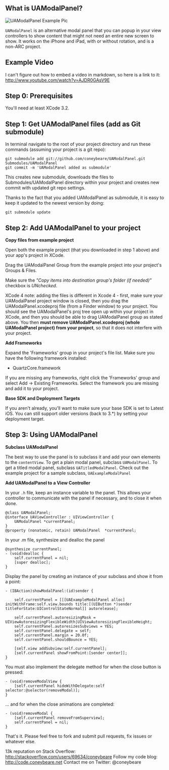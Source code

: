 What is UAModalPanel?
---------------------

![UAModalPanel Example Pic](http://files.urbanapps.com/images/UAModalPanel.jpg "UAModalPanel Example Pic")

`UAModalPanel` is an alternative modal panel that you can popup in your view controllers to show content that might not need an entire new screen to show. It works on the iPhone and iPad, with or without rotation, and is a non-ARC project.

Example Video
---------------------
I can't figure out how to embed a video in markdown, so here is a link to it: http://www.youtube.com/watch?v=AJDR0GAsV9E


Step 0: Prerequisites
---------------------
You'll need at least XCode 3.2.

Step 1: Get UAModalPanel files (add as Git submodule)
----------------
In terminal navigate to the root of your project directory and run these commands (assuming your project is a git repo):

    git submodule add git://github.com/coneybeare/UAModalPanel.git Submodules/UAModalPanel
    git commit -m 'UAModalPanel added as submodule'

This creates new submodule, downloads the files to Submodules/UAModalPanel directory within your project and creates new commit with updated git repo settings.

Thanks to the fact that you added UAModalPanel as submodule, it is easy to keep it updated to the newest version by doing:

    git submodule update


Step 2: Add UAModalPanel to your project
------------------------------------

**Copy files from example project**

Open both the example project (that you downloaded in step 1 above) and your app's project in XCode.

Drag the UAModalPanel Group from the example project into your project's Groups & Files.

Make sure the _"Copy items into destination group's folder (if needed)"_ checkbox is _UNchecked_.

XCode 4 note: adding the files is different in Xcode 4 - first, make sure your UAModalPanel project window is closed, then you drag the UAModalPanel.xcodeproj file (from a Finder window) to your project. You should see the UAModalPanel's proj tree open up within your project in XCode, and then you should be able to drag UAModalPanel group as stated above. You then **must remove UAModalPanel.xcodeproj (whole UAModalPanel project) from your project**, so that it does not interfere with your project.

**Add Frameworks**

Expand the 'Frameworks' group in your project's file list. Make sure you have the following framework installed:

* QuartzCore.framework

If you are missing any frameworks, right click the 'Frameworks' group and select Add -> Existing Frameworks. Select the framework you are missing and add it to your project.

**Base SDK and Deployment Targets**

If you aren't already, you'll want to make sure your base SDK is set to Latest iOS. You can still support older versions (back to 3.*) by setting your deployment target.

Step 3: Using UAModalPanel
------------------------

**Subclass UAModalPanel**

The best way to use the panel is to subclass it and add your own elements to the `contentView`. To get a plain modal panel, subclass `UAModalPanel`. To get a titled modal panel, subclass `UATitledModalPanel`. Check out the example project for a sample subclass, `UAExampleModalPanel`

**Add UAModalPanel to a View Controller**

In your `.h` file, keep an instance variable to the panel. This allows your controller to communicate with the panel if necessary, and to close it when done.

    @class UAModalPanel;
    @interface UAViewController : UIViewController {
        UAModalPanel *currentPanel;
    }
    @property (nonatomic, retain) UAModalPanel  *currentPanel;
    
In your .m file, synthesize and dealloc the panel

    @synthesize currentPanel;
    - (void)dealloc {
        self.currentPanel = nil;
        [super dealloc];
    }
    
Display the panel by creating an instance of your subclass and show it from a point:

    - (IBAction)showModalPanel:(id)sender {
  
        self.currentPanel = [[[UAExampleModalPanel alloc] initWithFrame:self.view.bounds title:[(UIButton *)sender titleForState:UIControlStateNormal]] autorelease];
  
        self.currentPanel.autoresizingMask = UIViewAutoresizingFlexibleWidth|UIViewAutoresizingFlexibleHeight;
        self.currentPanel.autoresizesSubviews = YES;
        self.currentPanel.delegate = self;
        self.currentPanel.margin = 20.0f;
        self.currentPanel.shouldBounce = YES;

        [self.view addSubview:self.currentPanel];
        [self.currentPanel showFromPoint:[sender center]];
    }

You must also implement the delegate method for when the close button is pressed:

    - (void)removeModalView {
        [self.currentPanel hideWithDelegate:self selector:@selector(removeModal)];
    }

... and for when the close animations are completed:

    - (void)removeModal {
        [self.currentPanel removeFromSuperview];
        self.currentPanel = nil;
    }

  
That's it. Please feel free to fork and submit pull requests, fix issues or whatever else.

13k reputation on Stack Overflow: http://stackoverflow.com/users/69634/coneybeare
Follow my code blog: http://code.coneybeare.net
Contact me on Twitter: @coneybeare
